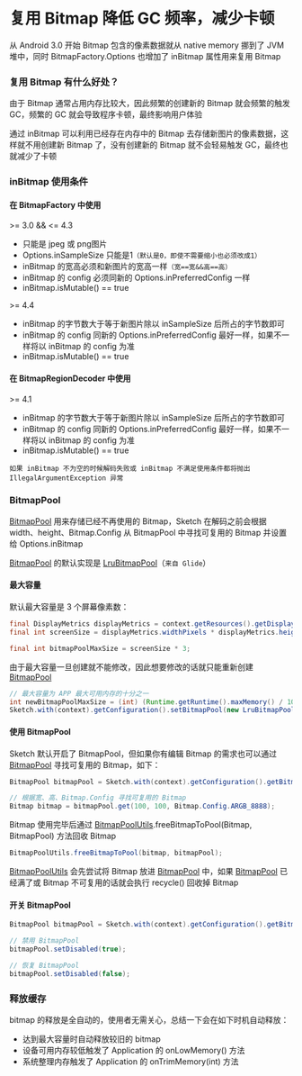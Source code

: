 # 复用 Bitmap 降低 GC 频率，减少卡顿

从 Android 3.0 开始 Bitmap 包含的像素数据就从 native memory 挪到了 JVM 堆中，同时 BitmapFactory.Options 也增加了 inBitmap 属性用来复用 Bitmap

### 复用 Bitmap 有什么好处？

由于 Bitmap 通常占用内存比较大，因此频繁的创建新的 Bitmap 就会频繁的触发 GC，频繁的 GC 就会导致程序卡顿，最终影响用户体验

通过 inBitmap 可以利用已经存在内存中的 Bitmap 去存储新图片的像素数据，这样就不用创建新 Bitmap 了，没有创建新的 Bitmap 就不会轻易触发 GC，最终也就减少了卡顿

### inBitmap 使用条件

#### 在 BitmapFactory 中使用
\>= 3.0 && <= 4.3
* 只能是 jpeg 或 png图片
* Options.inSampleSize 只能是1`（默认是0，即使不需要缩小也必须改成1）`
* inBitmap 的宽高必须和新图片的宽高一样`（宽==宽&&高==高）`
* inBitmap 的 config 必须同新的 Options.inPreferredConfig 一样
* inBitmap.isMutable() == true

\>= 4.4
* inBitmap 的字节数大于等于新图片除以 inSampleSize 后所占的字节数即可
* inBitmap 的 config 同新的 Options.inPreferredConfig  最好一样，如果不一样将以 inBitmap 的 config 为准
* inBitmap.isMutable() == true

#### 在 BitmapRegionDecoder 中使用

\>= 4.1
* inBitmap 的字节数大于等于新图片除以 inSampleSize 后所占的字节数即可
* inBitmap 的 config 同新的 Options.inPreferredConfig 最好一样，如果不一样将以 inBitmap 的 config 为准
* inBitmap.isMutable() == true

`如果 inBitmap 不为空的时候解码失败或 inBitmap 不满足使用条件都将抛出 IllegalArgumentException 异常`

### BitmapPool

[BitmapPool] 用来存储已经不再使用的 Bitmap，Sketch 在解码之前会根据 width、height、Bitmap.Config 从 BitmapPool 中寻找可复用的 Bitmap 并设置给 Options.inBitmap

[BitmapPool] 的默认实现是 [LruBitmapPool]（`来自 Glide`）

#### 最大容量

默认最大容量是 3 个屏幕像素数：

```java
final DisplayMetrics displayMetrics = context.getResources().getDisplayMetrics();
final int screenSize = displayMetrics.widthPixels * displayMetrics.heightPixels * 4;

final int bitmapPoolMaxSize = screenSize * 3;
```

由于最大容量一旦创建就不能修改，因此想要修改的话就只能重新创建 [BitmapPool]

```java
// 最大容量为 APP 最大可用内存的十分之一
int newBitmapPoolMaxSize = (int) (Runtime.getRuntime().maxMemory() / 10);
Sketch.with(context).getConfiguration().setBitmapPool(new LruBitmapPool(context, newBitmapPoolMaxSize));
```

#### 使用 BitmapPool

Sketch 默认开启了 BitmapPool，但如果你有编辑 Bitmap 的需求也可以通过 [BitmapPool] 寻找可复用的 Bitmap，如下：

```java
BitmapPool bitmapPool = Sketch.with(context).getConfiguration().getBitmapPool();

// 根据宽、高、Bitmap.Config 寻找可复用的 Bitmap
Bitmap bitmap = bitmapPool.get(100, 100, Bitmap.Config.ARGB_8888);
```

Bitmap 使用完毕后通过 [BitmapPoolUtils].freeBitmapToPool(Bitmap, BitmapPool) 方法回收 Bitmap

```java
BitmapPoolUtils.freeBitmapToPool(bitmap, bitmapPool);
```

[BitmapPoolUtils] 会先尝试将 Bitmap 放进 [BitmapPool] 中，如果 [BitmapPool] 已经满了或 Bitmap 不可复用的话就会执行 recycle() 回收掉 Bitmap

#### 开关 BitmapPool

```java
BitmapPool bitmapPool = Sketch.with(context).getConfiguration().getBitmapPool();

// 禁用 BitmapPool
bitmapPool.setDisabled(true);

// 恢复 BitmapPool
bitmapPool.setDisabled(false);
```

### 释放缓存

bitmap 的释放是全自动的，使用者无需关心，总结一下会在如下时机自动释放：

* 达到最大容量时自动释放较旧的 bitmap
* 设备可用内存较低触发了 Application 的 onLowMemory() 方法
* 系统整理内存触发了 Application 的 onTrimMemory(int) 方法

[BitmapPool]: ../../sketch/src/main/java/me/panpf/sketch/cache/BitmapPool.java
[LruBitmapPool]: ../../sketch/src/main/java/me/panpf/sketch/cache/LruBitmapPool.java
[BitmapPoolUtils]: ../../sketch/src/main/java/me/panpf/sketch/cache/BitmapPoolUtils.java
